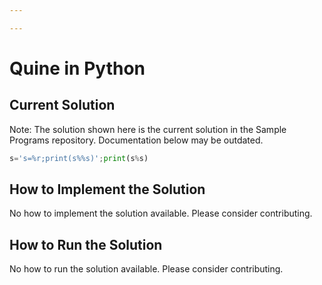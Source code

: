 ```yaml
---

---
```


# Quine in Python

## Current Solution

Note: The solution shown here is the current solution in the Sample Programs repository. Documentation below may be outdated.

```Python
s='s=%r;print(s%%s)';print(s%s)

```

## How to Implement the Solution

No how to implement the solution available. Please consider contributing.

## How to Run the Solution

No how to run the solution available. Please consider contributing.